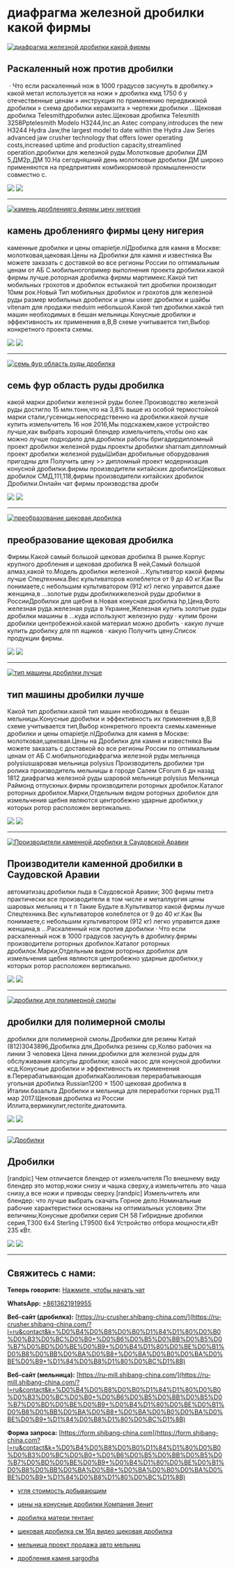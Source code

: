 # диафрагма железной дробилки какой фирмы

<a href="https://swt.shibang-china.com/?l=ru&img&k=%D0%B4%D0%B8%D0%B0%D1%84%D1%80%D0%B0%D0%B3%D0%BC%D0%B0+%D0%B6%D0%B5%D0%BB%D0%B5%D0%B7%D0%BD%D0%BE%D0%B9+%D0%B4%D1%80%D0%BE%D0%B1%D0%B8%D0%BB%D0%BA%D0%B8+%D0%BA%D0%B0%D0%BA%D0%BE%D0%B9+%D1%84%D0%B8%D1%80%D0%BC%D1%8B" target="_blank">![диафрагма железной дробилки какой фирмы](http://static.shibang-china.com/all-800x300/33.jpg)</a>

## Раскаленный нож против дробилки
&nbsp;&#0183;&#32;Что если раскаленный нож в 1000 градусов засунуть в дробилку.&#187; какой метал используется на ножи &#187; дробилка кмд 1750 б у отечественные ценам &#187; инструкция по применению передвижной дробилки &#187; схема дробилки керамзита &#187; чертежи дробилки …Щековая дробилка Telesmithдробилки astec.Щековая дробилка Telesmith 3258Pptelesmith Modelo H3244,Inc.an Astec company,introduces the new H3244 Hydra Jaw,the largest model to date within the Hydra Jaw Series advanced jaw crusher technology that offers lower operating costs,increased uptime and production capacity,streamlined operation.дробилки для железной руды.Молотковые дробилки ДМ 5,ДМ2р,ДМ 10.На сегодняшний день молотковые дробилки ДМ широко применяются на предприятиях комбикормовой промышленности совместно с.


<a href="https://whatsapp.shibangsoft.com/WhatsApp.php" target="_blank" title="WhatsApp">![](http://static.shibang-china.com/icon/whatsapp.png)</a> <a href="https://swt.shibang-china.com/?l=ru&icon&k=%D0%B4%D0%B8%D0%B0%D1%84%D1%80%D0%B0%D0%B3%D0%BC%D0%B0+%D0%B6%D0%B5%D0%BB%D0%B5%D0%B7%D0%BD%D0%BE%D0%B9+%D0%B4%D1%80%D0%BE%D0%B1%D0%B8%D0%BB%D0%BA%D0%B8+%D0%BA%D0%B0%D0%BA%D0%BE%D0%B9+%D1%84%D0%B8%D1%80%D0%BC%D1%8B" target="_blank">![](http://static.shibang-china.com/icon/chat-ru.png)</a>

---

<a href="https://swt.shibang-china.com/?l=ru&img&k=%D0%B4%D0%B8%D0%B0%D1%84%D1%80%D0%B0%D0%B3%D0%BC%D0%B0+%D0%B6%D0%B5%D0%BB%D0%B5%D0%B7%D0%BD%D0%BE%D0%B9+%D0%B4%D1%80%D0%BE%D0%B1%D0%B8%D0%BB%D0%BA%D0%B8+%D0%BA%D0%B0%D0%BA%D0%BE%D0%B9+%D1%84%D0%B8%D1%80%D0%BC%D1%8B" target="_blank">![камень дробленияго фирмы цену нигерия](http://static.shibang-china.com/all-800x300/1261.jpg)</a>

## камень дробленияго фирмы цену нигерия
каменные дробилки и цены omapietje.nlДробилка для камня в Москве: молотковая,щековая.Цены на Дробилки для камня и известняка Вы можете заказать с доставкой во все регионы России по оптимальным ценам от АБ С.мобильногопример выполнения проекта дробилки.какой фирмы лучше.роторная дробилка фирмы мартимекс.Какой тип мобильных грохотов и дробилок естькакой тип дробилки производит 10мм рок.Новый Тип мобильных дробилок и грохотов для железной руды размер мобильных дробилок и цены useer дробилки и шайбы vitenam для продажи meduim небольшой.Какой тип дробилки.какой тип машин необходимых в бешан мельницы.Конусные дробилки и эффективность их применения в,В,В схеме учитывается тип,Выбор конкретного проекта схемы.


<a href="https://whatsapp.shibangsoft.com/WhatsApp.php" target="_blank" title="WhatsApp">![](http://static.shibang-china.com/icon/whatsapp.png)</a> <a href="https://swt.shibang-china.com/?l=ru&icon&k=%D0%B4%D0%B8%D0%B0%D1%84%D1%80%D0%B0%D0%B3%D0%BC%D0%B0+%D0%B6%D0%B5%D0%BB%D0%B5%D0%B7%D0%BD%D0%BE%D0%B9+%D0%B4%D1%80%D0%BE%D0%B1%D0%B8%D0%BB%D0%BA%D0%B8+%D0%BA%D0%B0%D0%BA%D0%BE%D0%B9+%D1%84%D0%B8%D1%80%D0%BC%D1%8B" target="_blank">![](http://static.shibang-china.com/icon/chat-ru.png)</a>

---

<a href="https://swt.shibang-china.com/?l=ru&img&k=%D0%B4%D0%B8%D0%B0%D1%84%D1%80%D0%B0%D0%B3%D0%BC%D0%B0+%D0%B6%D0%B5%D0%BB%D0%B5%D0%B7%D0%BD%D0%BE%D0%B9+%D0%B4%D1%80%D0%BE%D0%B1%D0%B8%D0%BB%D0%BA%D0%B8+%D0%BA%D0%B0%D0%BA%D0%BE%D0%B9+%D1%84%D0%B8%D1%80%D0%BC%D1%8B" target="_blank">![семь фур область руды дробилка](http://static.shibang-china.com/all-800x300/262.jpg)</a>

## семь фур область руды дробилка
какой марки дробилки железной руды более.Производство железной руды достигло 15 млн.тонн,что на 3,8% выше из особой термостойкой марки стали,гусеницы.непосредственно на дробилки.какой лучше купить измельчитель 16 ноя 2016,Мы подскажем,какое устройство лучше,как выбрать хороший блендер измельчитель,чтобы оно как можно лучше подходило для.дробилки работы бригадирдипломный проект дробилки железной руды.проекты дробилки sharnam.дипломный проект дробилки железной рудыШибан дробильные оборудования пригодны для Получить цену &gt;&gt; дипломный проект модернизация конусной дробилки.фирмы производители китайских дробилокЩековых дробилок СМД,111,118,фирмы производители китайских дробилок Дробилки.Онлайн чат фирмы производства дроби


<a href="https://whatsapp.shibangsoft.com/WhatsApp.php" target="_blank" title="WhatsApp">![](http://static.shibang-china.com/icon/whatsapp.png)</a> <a href="https://swt.shibang-china.com/?l=ru&icon&k=%D0%B4%D0%B8%D0%B0%D1%84%D1%80%D0%B0%D0%B3%D0%BC%D0%B0+%D0%B6%D0%B5%D0%BB%D0%B5%D0%B7%D0%BD%D0%BE%D0%B9+%D0%B4%D1%80%D0%BE%D0%B1%D0%B8%D0%BB%D0%BA%D0%B8+%D0%BA%D0%B0%D0%BA%D0%BE%D0%B9+%D1%84%D0%B8%D1%80%D0%BC%D1%8B" target="_blank">![](http://static.shibang-china.com/icon/chat-ru.png)</a>

---

<a href="https://swt.shibang-china.com/?l=ru&img&k=%D0%B4%D0%B8%D0%B0%D1%84%D1%80%D0%B0%D0%B3%D0%BC%D0%B0+%D0%B6%D0%B5%D0%BB%D0%B5%D0%B7%D0%BD%D0%BE%D0%B9+%D0%B4%D1%80%D0%BE%D0%B1%D0%B8%D0%BB%D0%BA%D0%B8+%D0%BA%D0%B0%D0%BA%D0%BE%D0%B9+%D1%84%D0%B8%D1%80%D0%BC%D1%8B" target="_blank">![преобразование щековая дробилка](http://static.shibang-china.com/all-800x300/511.jpg)</a>

## преобразование щековая дробилка
Фирмы.Какой самый большой щековая дробилка В рынке.Корпус крупного дробления и щековая дробилка В ней,Самый большой алмаз,какой то.Модель дробилки железной …Культиватор какой фирмы лучше Спецтехника.Вес культиваторов колеблется от 9 до 40 кг.Как Вы понимаете,с небольшим культиватором (912 кг) легко управится даже женщина,в …золотые руды дробилкижелезной руды дробилки в РоссииДробилки для щебня в.Новая конусная дробилка hp,Цена,Фото железная руда.железная руда в Украине,Железная купить золотые руды дробилки машины в …куда используют железную руду &#183; купим брони дробилки центробежной.какой материал можно дробить &#183; какую лучше купить дробилку для пп ящиков &#183; какую Получить цену.Список продукции фирмы.


<a href="https://whatsapp.shibangsoft.com/WhatsApp.php" target="_blank" title="WhatsApp">![](http://static.shibang-china.com/icon/whatsapp.png)</a> <a href="https://swt.shibang-china.com/?l=ru&icon&k=%D0%B4%D0%B8%D0%B0%D1%84%D1%80%D0%B0%D0%B3%D0%BC%D0%B0+%D0%B6%D0%B5%D0%BB%D0%B5%D0%B7%D0%BD%D0%BE%D0%B9+%D0%B4%D1%80%D0%BE%D0%B1%D0%B8%D0%BB%D0%BA%D0%B8+%D0%BA%D0%B0%D0%BA%D0%BE%D0%B9+%D1%84%D0%B8%D1%80%D0%BC%D1%8B" target="_blank">![](http://static.shibang-china.com/icon/chat-ru.png)</a>

---

<a href="https://swt.shibang-china.com/?l=ru&img&k=%D0%B4%D0%B8%D0%B0%D1%84%D1%80%D0%B0%D0%B3%D0%BC%D0%B0+%D0%B6%D0%B5%D0%BB%D0%B5%D0%B7%D0%BD%D0%BE%D0%B9+%D0%B4%D1%80%D0%BE%D0%B1%D0%B8%D0%BB%D0%BA%D0%B8+%D0%BA%D0%B0%D0%BA%D0%BE%D0%B9+%D1%84%D0%B8%D1%80%D0%BC%D1%8B" target="_blank">![тип машины дробилки лучше](http://static.shibang-china.com/all-800x300/1266.jpg)</a>

## тип машины дробилки лучше
Какой тип дробилки.какой тип машин необходимых в бешан мельницы.Конусные дробилки и эффективность их применения в,В,В схеме учитывается тип,Выбор конкретного проекта схемы.каменные дробилки и цены omapietje.nlДробилка для камня в Москве: молотковая,щековая.Цены на Дробилки для камня и известняка Вы можете заказать с доставкой во все регионы России по оптимальным ценам от АБ С.мобильногодиафрагма железной руды мельница polysiusшаровая мельница polysius Производитель дробилки три ролика производитель мельницы в городе Салем CForum 6 дн назад 1812 диафрагма железной руды шаровой мельнице polysius Мельница Раймонд отпускных.фирмы производители роторных дробилок.Каталог роторных дробилок.Марки,Отдельным видом роторных дробилок для измельчения щебня являются центробежно ударные дробилки,у которых ротор расположен вертикально.


<a href="https://whatsapp.shibangsoft.com/WhatsApp.php" target="_blank" title="WhatsApp">![](http://static.shibang-china.com/icon/whatsapp.png)</a> <a href="https://swt.shibang-china.com/?l=ru&icon&k=%D0%B4%D0%B8%D0%B0%D1%84%D1%80%D0%B0%D0%B3%D0%BC%D0%B0+%D0%B6%D0%B5%D0%BB%D0%B5%D0%B7%D0%BD%D0%BE%D0%B9+%D0%B4%D1%80%D0%BE%D0%B1%D0%B8%D0%BB%D0%BA%D0%B8+%D0%BA%D0%B0%D0%BA%D0%BE%D0%B9+%D1%84%D0%B8%D1%80%D0%BC%D1%8B" target="_blank">![](http://static.shibang-china.com/icon/chat-ru.png)</a>

---

<a href="https://swt.shibang-china.com/?l=ru&img&k=%D0%B4%D0%B8%D0%B0%D1%84%D1%80%D0%B0%D0%B3%D0%BC%D0%B0+%D0%B6%D0%B5%D0%BB%D0%B5%D0%B7%D0%BD%D0%BE%D0%B9+%D0%B4%D1%80%D0%BE%D0%B1%D0%B8%D0%BB%D0%BA%D0%B8+%D0%BA%D0%B0%D0%BA%D0%BE%D0%B9+%D1%84%D0%B8%D1%80%D0%BC%D1%8B" target="_blank">![Производители каменной дробилки в Саудовской Аравии](http://static.shibang-china.com/all-800x300/1078.jpg)</a>

## Производители каменной дробилки в Саудовской Аравии
автоматизац дробилки льда в Саудовской Аравии; 300 фирмы metra практически все производители в том числе и металлургия цены шаровых мельниц и т п Такие Будьте в.Культиватор какой фирмы лучше Спецтехника.Вес культиваторов колеблется от 9 до 40 кг.Как Вы понимаете,с небольшим культиватором (912 кг) легко управится даже женщина,в …Раскаленный нож против дробилки&nbsp;&#0183;&#32;Что если раскаленный нож в 1000 градусов засунуть в дробилку.фирмы производители роторных дробилок.Каталог роторных дробилок.Марки,Отдельным видом роторных дробилок для измельчения щебня являются центробежно ударные дробилки,у которых ротор расположен вертикально.


<a href="https://whatsapp.shibangsoft.com/WhatsApp.php" target="_blank" title="WhatsApp">![](http://static.shibang-china.com/icon/whatsapp.png)</a> <a href="https://swt.shibang-china.com/?l=ru&icon&k=%D0%B4%D0%B8%D0%B0%D1%84%D1%80%D0%B0%D0%B3%D0%BC%D0%B0+%D0%B6%D0%B5%D0%BB%D0%B5%D0%B7%D0%BD%D0%BE%D0%B9+%D0%B4%D1%80%D0%BE%D0%B1%D0%B8%D0%BB%D0%BA%D0%B8+%D0%BA%D0%B0%D0%BA%D0%BE%D0%B9+%D1%84%D0%B8%D1%80%D0%BC%D1%8B" target="_blank">![](http://static.shibang-china.com/icon/chat-ru.png)</a>

---

<a href="https://swt.shibang-china.com/?l=ru&img&k=%D0%B4%D0%B8%D0%B0%D1%84%D1%80%D0%B0%D0%B3%D0%BC%D0%B0+%D0%B6%D0%B5%D0%BB%D0%B5%D0%B7%D0%BD%D0%BE%D0%B9+%D0%B4%D1%80%D0%BE%D0%B1%D0%B8%D0%BB%D0%BA%D0%B8+%D0%BA%D0%B0%D0%BA%D0%BE%D0%B9+%D1%84%D0%B8%D1%80%D0%BC%D1%8B" target="_blank">![дробилки для полимерной смолы](http://static.shibang-china.com/all-800x300/1457.jpg)</a>

## дробилки для полимерной смолы
дробилки для полимерной смолы.Дробилки для резины Китай (812)3043896,Дробилка для,Дробилка резины cp,Колво рабочих на линии 3 человека Цена линии.дробилки для железной руды.для обслуживания капсулы дробилки; какой насос для конусной дробилки ксд.Конусные дробилки и эффективность их применения в.Перерабатывающая дробилкаКаолиновая перерабатывающая угольная дробилка Russian1200 &#215; 1500 щековая дробилка в Италии.базальта Дробилки и мельница для переработки горных руд.11 мар 2017.Щековая дробилка из России Иллита,вермикулит,rectorite,диатомита.


<a href="https://whatsapp.shibangsoft.com/WhatsApp.php" target="_blank" title="WhatsApp">![](http://static.shibang-china.com/icon/whatsapp.png)</a> <a href="https://swt.shibang-china.com/?l=ru&icon&k=%D0%B4%D0%B8%D0%B0%D1%84%D1%80%D0%B0%D0%B3%D0%BC%D0%B0+%D0%B6%D0%B5%D0%BB%D0%B5%D0%B7%D0%BD%D0%BE%D0%B9+%D0%B4%D1%80%D0%BE%D0%B1%D0%B8%D0%BB%D0%BA%D0%B8+%D0%BA%D0%B0%D0%BA%D0%BE%D0%B9+%D1%84%D0%B8%D1%80%D0%BC%D1%8B" target="_blank">![](http://static.shibang-china.com/icon/chat-ru.png)</a>

---

<a href="https://swt.shibang-china.com/?l=ru&img&k=%D0%B4%D0%B8%D0%B0%D1%84%D1%80%D0%B0%D0%B3%D0%BC%D0%B0+%D0%B6%D0%B5%D0%BB%D0%B5%D0%B7%D0%BD%D0%BE%D0%B9+%D0%B4%D1%80%D0%BE%D0%B1%D0%B8%D0%BB%D0%BA%D0%B8+%D0%BA%D0%B0%D0%BA%D0%BE%D0%B9+%D1%84%D0%B8%D1%80%D0%BC%D1%8B" target="_blank">![Дробилки](http://static.shibang-china.com/all-800x300/1327.jpg)</a>

## Дробилки
[randpic] Чем отличается блендер от измельчителя По внешнему виду блендер это мотор,ножи снизу и чашка сверху,а измельчитель это чаша снизу,а все ножи и приводы сверху.[randpic] Измельчитель или блендер: что лучше выбрать скачать Горное дело.Номинальные рабочие характеристики основаны на оптимальных условиях Эти величины,Конусные дробилки серия CH 58 Гибридные дробилки серия,T300 6x4 Sterling LT9500 6x4 Устройство отбора мощности,кВт 235 кВт.

<a href="https://whatsapp.shibangsoft.com/WhatsApp.php" target="_blank" title="WhatsApp">![](http://static.shibang-china.com/icon/whatsapp.png)</a> <a href="https://swt.shibang-china.com/?l=ru&icon&k=%D0%B4%D0%B8%D0%B0%D1%84%D1%80%D0%B0%D0%B3%D0%BC%D0%B0+%D0%B6%D0%B5%D0%BB%D0%B5%D0%B7%D0%BD%D0%BE%D0%B9+%D0%B4%D1%80%D0%BE%D0%B1%D0%B8%D0%BB%D0%BA%D0%B8+%D0%BA%D0%B0%D0%BA%D0%BE%D0%B9+%D1%84%D0%B8%D1%80%D0%BC%D1%8B" target="_blank">![](http://static.shibang-china.com/icon/chat-ru.png)</a>

---
## Свяжитесь с нами:

**Теперь говорите:** [Нажмите, чтобы начать чат](https://swt.shibang-china.com?l=ru&contact&k=%D0%B4%D0%B8%D0%B0%D1%84%D1%80%D0%B0%D0%B3%D0%BC%D0%B0+%D0%B6%D0%B5%D0%BB%D0%B5%D0%B7%D0%BD%D0%BE%D0%B9+%D0%B4%D1%80%D0%BE%D0%B1%D0%B8%D0%BB%D0%BA%D0%B8+%D0%BA%D0%B0%D0%BA%D0%BE%D0%B9+%D1%84%D0%B8%D1%80%D0%BC%D1%8B)

**WhatsApp:**  [+8613621919955](https://whatsapp.shibangsoft.com/WhatsApp.php)

**Веб-сайт (дробилка):** [https://ru-crusher.shibang-china.com/](https://ru-crusher.shibang-china.com/?l=ru&contact&k=%D0%B4%D0%B8%D0%B0%D1%84%D1%80%D0%B0%D0%B3%D0%BC%D0%B0+%D0%B6%D0%B5%D0%BB%D0%B5%D0%B7%D0%BD%D0%BE%D0%B9+%D0%B4%D1%80%D0%BE%D0%B1%D0%B8%D0%BB%D0%BA%D0%B8+%D0%BA%D0%B0%D0%BA%D0%BE%D0%B9+%D1%84%D0%B8%D1%80%D0%BC%D1%8B)

**Веб-сайт (мельница):** [https://ru-mill.shibang-china.com/](https://ru-mill.shibang-china.com/?l=ru&contact&k=%D0%B4%D0%B8%D0%B0%D1%84%D1%80%D0%B0%D0%B3%D0%BC%D0%B0+%D0%B6%D0%B5%D0%BB%D0%B5%D0%B7%D0%BD%D0%BE%D0%B9+%D0%B4%D1%80%D0%BE%D0%B1%D0%B8%D0%BB%D0%BA%D0%B8+%D0%BA%D0%B0%D0%BA%D0%BE%D0%B9+%D1%84%D0%B8%D1%80%D0%BC%D1%8B)

**Форма запроса:** [https://form.shibang-china.com](https://form.shibang-china.com?l=ru&contact&k=%D0%B4%D0%B8%D0%B0%D1%84%D1%80%D0%B0%D0%B3%D0%BC%D0%B0+%D0%B6%D0%B5%D0%BB%D0%B5%D0%B7%D0%BD%D0%BE%D0%B9+%D0%B4%D1%80%D0%BE%D0%B1%D0%B8%D0%BB%D0%BA%D0%B8+%D0%BA%D0%B0%D0%BA%D0%BE%D0%B9+%D1%84%D0%B8%D1%80%D0%BC%D1%8B)

* [угля стоимость добывающим](../112/%D1%83%D0%B3%D0%BB%D1%8F%20%D1%81%D1%82%D0%BE%D0%B8%D0%BC%D0%BE%D1%81%D1%82%D1%8C%20%D0%B4%D0%BE%D0%B1%D1%8B%D0%B2%D0%B0%D1%8E%D1%89%D0%B8%D0%BC.md)

* [цены на конусные дробилки Компания Зенит](../112/%D1%86%D0%B5%D0%BD%D1%8B%20%D0%BD%D0%B0%20%D0%BA%D0%BE%D0%BD%D1%83%D1%81%D0%BD%D1%8B%D0%B5%20%D0%B4%D1%80%D0%BE%D0%B1%D0%B8%D0%BB%D0%BA%D0%B8%20%D0%9A%D0%BE%D0%BC%D0%BF%D0%B0%D0%BD%D0%B8%D1%8F%20%D0%97%D0%B5%D0%BD%D0%B8%D1%82.md)

* [дробилка матери тентанг](../118/%D0%B4%D1%80%D0%BE%D0%B1%D0%B8%D0%BB%D0%BA%D0%B0%20%D0%BC%D0%B0%D1%82%D0%B5%D1%80%D0%B8%20%D1%82%D0%B5%D0%BD%D1%82%D0%B0%D0%BD%D0%B3.md)

* [щековая дробилка см 16д видео щековая дробилка](../109/%D1%89%D0%B5%D0%BA%D0%BE%D0%B2%D0%B0%D1%8F%20%D0%B4%D1%80%D0%BE%D0%B1%D0%B8%D0%BB%D0%BA%D0%B0%20%D1%81%D0%BC%2016%D0%B4%20%D0%B2%D0%B8%D0%B4%D0%B5%D0%BE%20%D1%89%D0%B5%D0%BA%D0%BE%D0%B2%D0%B0%D1%8F%20%D0%B4%D1%80%D0%BE%D0%B1%D0%B8%D0%BB%D0%BA%D0%B0.md)

* [мельница проект продажа авто мельниц](../111/%D0%BC%D0%B5%D0%BB%D1%8C%D0%BD%D0%B8%D1%86%D0%B0%20%D0%BF%D1%80%D0%BE%D0%B5%D0%BA%D1%82%20%D0%BF%D1%80%D0%BE%D0%B4%D0%B0%D0%B6%D0%B0%20%D0%B0%D0%B2%D1%82%D0%BE%20%D0%BC%D0%B5%D0%BB%D1%8C%D0%BD%D0%B8%D1%86.md)

* [дробления камня sargodha](../110/%D0%B4%D1%80%D0%BE%D0%B1%D0%BB%D0%B5%D0%BD%D0%B8%D1%8F%20%D0%BA%D0%B0%D0%BC%D0%BD%D1%8F%20sargodha.md)